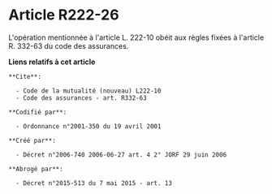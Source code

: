 # Article R222-26

L'opération mentionnée à l'article L. 222-10 obéit aux règles fixées à l'article R. 332-63 du code des assurances.

**Liens relatifs à cet article**

	**Cite**:

	  - Code de la mutualité (nouveau) L222-10
	  - Code des assurances - art. R332-63

	**Codifié par**:

	  - Ordonnance n°2001-350 du 19 avril 2001

	**Créé par**:

	  - Décret n°2006-740 2006-06-27 art. 4 2° JORF 29 juin 2006

	**Abrogé par**:

	  - Décret n°2015-513 du 7 mai 2015 - art. 13
